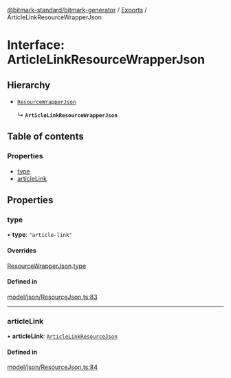 [@bitmark-standard/bitmark-generator](../API.md) / [Exports](../modules.md) / ArticleLinkResourceWrapperJson

# Interface: ArticleLinkResourceWrapperJson

## Hierarchy

- [`ResourceWrapperJson`](ResourceWrapperJson.md)

  ↳ **`ArticleLinkResourceWrapperJson`**

## Table of contents

### Properties

- [type](ArticleLinkResourceWrapperJson.md#type)
- [articleLink](ArticleLinkResourceWrapperJson.md#articleLink)

## Properties

### type

• **type**: ``"article-link"``

#### Overrides

[ResourceWrapperJson](ResourceWrapperJson.md).[type](ResourceWrapperJson.md#type)

#### Defined in

[model/json/ResourceJson.ts:83](https://github.com/getMoreBrain/bitmark-generator/blob/416295c/src/model/json/ResourceJson.ts#L83)

___

### articleLink

• **articleLink**: [`ArticleLinkResourceJson`](ArticleLinkResourceJson.md)

#### Defined in

[model/json/ResourceJson.ts:84](https://github.com/getMoreBrain/bitmark-generator/blob/416295c/src/model/json/ResourceJson.ts#L84)
